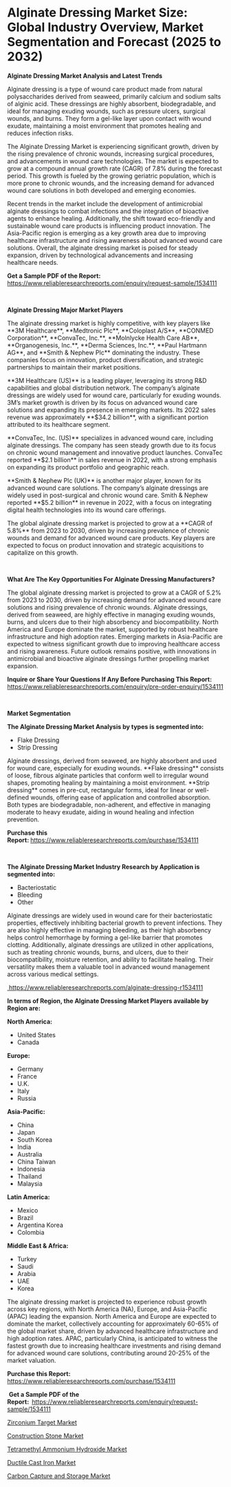 <p><h1>Alginate Dressing Market Size: Global Industry Overview, Market Segmentation and Forecast (2025 to 2032)</h1></p><p><strong>Alginate Dressing Market Analysis and Latest Trends</strong></p>
<p><p>Alginate dressing is a type of wound care product made from natural polysaccharides derived from seaweed, primarily calcium and sodium salts of alginic acid. These dressings are highly absorbent, biodegradable, and ideal for managing exuding wounds, such as pressure ulcers, surgical wounds, and burns. They form a gel-like layer upon contact with wound exudate, maintaining a moist environment that promotes healing and reduces infection risks.</p><p>The Alginate Dressing Market is experiencing significant growth, driven by the rising prevalence of chronic wounds, increasing surgical procedures, and advancements in wound care technologies. The market is expected to grow at a compound annual growth rate (CAGR) of 7.8% during the forecast period. This growth is fueled by the growing geriatric population, which is more prone to chronic wounds, and the increasing demand for advanced wound care solutions in both developed and emerging economies.</p><p>Recent trends in the market include the development of antimicrobial alginate dressings to combat infections and the integration of bioactive agents to enhance healing. Additionally, the shift toward eco-friendly and sustainable wound care products is influencing product innovation. The Asia-Pacific region is emerging as a key growth area due to improving healthcare infrastructure and rising awareness about advanced wound care solutions. Overall, the alginate dressing market is poised for steady expansion, driven by technological advancements and increasing healthcare needs.</p></p>
<p><strong>Get a Sample PDF of the Report:&nbsp;</strong> <a href="https://www.reliableresearchreports.com/enquiry/request-sample/1534111?utm_campaign=9&utm_medium=2&utm_source=Github&utm_content=ia&utm_term=26012025&utm_id=alginate-dressing">https://www.reliableresearchreports.com/enquiry/request-sample/1534111</a></p>
<p>&nbsp;</p>
<p><strong>Alginate Dressing Major Market Players</strong></p>
<p><p>The alginate dressing market is highly competitive, with key players like **3M Healthcare**, **Medtronic Plc**, **Coloplast A/S**, **CONMED Corporation**, **ConvaTec, Inc.**, **Molnlycke Health Care AB**, **Organogenesis, Inc.**, **Derma Sciences, Inc.**, **Paul Hartmann AG**, and **Smith & Nephew Plc** dominating the industry. These companies focus on innovation, product diversification, and strategic partnerships to maintain their market positions.</p><p>**3M Healthcare (US)** is a leading player, leveraging its strong R&D capabilities and global distribution network. The company’s alginate dressings are widely used for wound care, particularly for exuding wounds. 3M’s market growth is driven by its focus on advanced wound care solutions and expanding its presence in emerging markets. Its 2022 sales revenue was approximately **$34.2 billion**, with a significant portion attributed to its healthcare segment.</p><p>**ConvaTec, Inc. (US)** specializes in advanced wound care, including alginate dressings. The company has seen steady growth due to its focus on chronic wound management and innovative product launches. ConvaTec reported **$2.1 billion** in sales revenue in 2022, with a strong emphasis on expanding its product portfolio and geographic reach.</p><p>**Smith & Nephew Plc (UK)** is another major player, known for its advanced wound care solutions. The company’s alginate dressings are widely used in post-surgical and chronic wound care. Smith & Nephew reported **$5.2 billion** in revenue in 2022, with a focus on integrating digital health technologies into its wound care offerings.</p><p>The global alginate dressing market is projected to grow at a **CAGR of 5.8%** from 2023 to 2030, driven by increasing prevalence of chronic wounds and demand for advanced wound care products. Key players are expected to focus on product innovation and strategic acquisitions to capitalize on this growth.</p></p>
<p>&nbsp;</p>
<p><strong>What Are The Key Opportunities For Alginate Dressing Manufacturers?</strong></p>
<p><p>The global alginate dressing market is projected to grow at a CAGR of 5.2% from 2023 to 2030, driven by increasing demand for advanced wound care solutions and rising prevalence of chronic wounds. Alginate dressings, derived from seaweed, are highly effective in managing exuding wounds, burns, and ulcers due to their high absorbency and biocompatibility. North America and Europe dominate the market, supported by robust healthcare infrastructure and high adoption rates. Emerging markets in Asia-Pacific are expected to witness significant growth due to improving healthcare access and rising awareness. Future outlook remains positive, with innovations in antimicrobial and bioactive alginate dressings further propelling market expansion.</p></p>
<p><strong>Inquire or Share Your Questions If Any Before Purchasing This Report:</strong> <a href="https://www.reliableresearchreports.com/enquiry/pre-order-enquiry/1534111?utm_campaign=9&utm_medium=2&utm_source=Github&utm_content=ia&utm_term=26012025&utm_id=alginate-dressing">https://www.reliableresearchreports.com/enquiry/pre-order-enquiry/1534111</a></p>
<p>&nbsp;</p>
<p><strong>Market Segmentation</strong></p>
<p><strong>The Alginate Dressing Market Analysis by types is segmented into:</strong></p>
<p><ul><li>Flake Dressing</li><li>Strip Dressing</li></ul></p>
<p><p>Alginate dressings, derived from seaweed, are highly absorbent and used for wound care, especially for exuding wounds. **Flake dressing** consists of loose, fibrous alginate particles that conform well to irregular wound shapes, promoting healing by maintaining a moist environment. **Strip dressing** comes in pre-cut, rectangular forms, ideal for linear or well-defined wounds, offering ease of application and controlled absorption. Both types are biodegradable, non-adherent, and effective in managing moderate to heavy exudate, aiding in wound healing and infection prevention.</p></p>
<p><strong>Purchase this Report:&nbsp;</strong><a href="https://www.reliableresearchreports.com/purchase/1534111?utm_campaign=9&utm_medium=2&utm_source=Github&utm_content=ia&utm_term=26012025&utm_id=alginate-dressing">https://www.reliableresearchreports.com/purchase/1534111</a></p>
<p>&nbsp;</p>
<p><strong>The Alginate Dressing Market Industry Research by Application is segmented into:</strong></p>
<p><ul><li>Bacteriostatic</li><li>Bleeding</li><li>Other</li></ul></p>
<p><p>Alginate dressings are widely used in wound care for their bacteriostatic properties, effectively inhibiting bacterial growth to prevent infections. They are also highly effective in managing bleeding, as their high absorbency helps control hemorrhage by forming a gel-like barrier that promotes clotting. Additionally, alginate dressings are utilized in other applications, such as treating chronic wounds, burns, and ulcers, due to their biocompatibility, moisture retention, and ability to facilitate healing. Their versatility makes them a valuable tool in advanced wound management across various medical settings.</p></p>
<p><a href="https://www.reliableresearchreports.com/alginate-dressing-r1534111?utm_campaign=9&utm_medium=2&utm_source=Github&utm_content=ia&utm_term=26012025&utm_id=alginate-dressing">&nbsp;https://www.reliableresearchreports.com/alginate-dressing-r1534111</a></p>
<p><strong>In terms of Region, the Alginate Dressing Market Players available by Region are:</strong></p>
<p>
    <p> <strong> North America: </strong>
        <ul>
            <li>United States</li>
            <li>Canada</li>
        </ul>
        </p> 
    <p> <strong> Europe: </strong>
        <ul>
            <li>Germany</li>
            <li>France</li>
            <li>U.K.</li>
            <li>Italy</li>
            <li>Russia</li>
        </ul>
        </p> 
    <p> <strong> Asia-Pacific: </strong>
        <ul>
            <li>China</li>
            <li>Japan</li>
            <li>South Korea</li>
            <li>India</li>
            <li>Australia</li>
            <li>China Taiwan</li>
            <li>Indonesia</li>
            <li>Thailand</li>
            <li>Malaysia</li>
        </ul>
        </p> 
    <p> <strong> Latin America: </strong>
        <ul>
            <li>Mexico</li>
            <li>Brazil</li>
            <li>Argentina Korea</li>
            <li>Colombia</li>
        </ul>
        </p> 
    <p> <strong> Middle East & Africa: </strong>
        <ul>
            <li>Turkey</li>
            <li>Saudi</li>
            <li>Arabia</li>
            <li>UAE</li>
            <li>Korea</li>
        </ul>
    </p>
    </p>
<p><p>The alginate dressing market is projected to experience robust growth across key regions, with North America (NA), Europe, and Asia-Pacific (APAC) leading the expansion. North America and Europe are expected to dominate the market, collectively accounting for approximately 60-65% of the global market share, driven by advanced healthcare infrastructure and high adoption rates. APAC, particularly China, is anticipated to witness the fastest growth due to increasing healthcare investments and rising demand for advanced wound care solutions, contributing around 20-25% of the market valuation.</p></p>
<p><strong>Purchase this Report: </strong><a href="https://www.reliableresearchreports.com/purchase/1534111?utm_campaign=9&utm_medium=2&utm_source=Github&utm_content=ia&utm_term=26012025&utm_id=alginate-dressing">https://www.reliableresearchreports.com/purchase/1534111</a></p>
<p>&nbsp;<strong>Get a Sample PDF of the Report:&nbsp;&nbsp;</strong><a href="https://www.reliableresearchreports.com/enquiry/request-sample/1534111?utm_campaign=9&utm_medium=2&utm_source=Github&utm_content=ia&utm_term=26012025&utm_id=alginate-dressing">https://www.reliableresearchreports.com/enquiry/request-sample/1534111</a></p>
<p><strong></strong></p>
<p><p><a href="https://github.com/chaturberville8181/Market-Research-Report-List-1/blob/main/zirconium-target-market.md?utm_campaign=9&utm_medium=2&utm_source=Github&utm_content=ia&utm_term=26012025&utm_id=alginate-dressing">Zirconium Target Market</a></p><p><a href="https://github.com/oliveroste6/Market-Research-Report-List-1/blob/main/construction-stone-market.md?utm_campaign=9&utm_medium=2&utm_source=Github&utm_content=ia&utm_term=26012025&utm_id=alginate-dressing">Construction Stone Market</a></p><p><a href="https://github.com/carendesrochers299/Market-Research-Report-List-1/blob/main/tetramethyl-ammonium-hydroxide-market.md?utm_campaign=9&utm_medium=2&utm_source=Github&utm_content=ia&utm_term=26012025&utm_id=alginate-dressing">Tetramethyl Ammonium Hydroxide Market</a></p><p><a href="https://github.com/martomiko755/Market-Research-Report-List-1/blob/main/ductile-cast-iron-market.md?utm_campaign=9&utm_medium=2&utm_source=Github&utm_content=ia&utm_term=26012025&utm_id=alginate-dressing">Ductile Cast Iron Market</a></p><p><a href="https://github.com/hannajuana198484/Market-Research-Report-List-1/blob/main/carbon-capture-and-storage-market.md?utm_campaign=9&utm_medium=2&utm_source=Github&utm_content=ia&utm_term=26012025&utm_id=alginate-dressing">Carbon Capture and Storage Market</a></p></p>